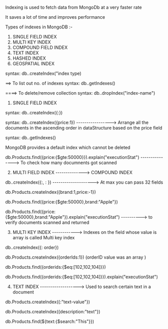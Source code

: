 Indexing is used to fetch data from MongoDb at a very faster rate 

It saves a lot of time and improves performance 

Types of indexes in MongoDB :-
1) SINGLE FIELD INDEX
2) MULTI KEY INDEX
3) COMPOUND FIELD INDEX
4) TEXT INDEX
5) HASHED INDEX
6) GEOSPATIAL INDEX

syntax: db.<collectionName>.createIndex("index type)



==> To list out no. of indexes
syntax: db.<collectionName>.getIndexes()

====> To delete/remove collection
syntax: db.<collectionName>.dropIndex("index-name")


1) SINGLE FIELD INDEX

syntax: db.<collectionName>.createIndex({<fieldName>:})

syntax: db.<collectionName>.createIndex({price:1}) -----------------> Arrange all the documents in the ascending order in dataStructure based on the price field 

syntax: db.<collectionName>.getIndexes()


MongoDB provides a default index which cannot be deleted

 db.Products.find({price:{$gte:50000}}).explain("executionStat") ---------------> To check how many documnents got scanned 


2) MULTI FIELD  INDEX --------------> COMPOUND INDEX

db.<collection-name>.createIndex({<field1>:<order>, <field2>:<order2> })   --------------------> At max you can pass 32 fields

db.Products.createIndex({brand:1,price:-1})


db.Products.find({price:{$gte:50000},brand:"Apple"})



db.Products.find({price:{$gte:50000},brand:"Apple"}).explain("executionStat")        ----------> to verify documents scanned and returned




3) MULTI KEY INDEX ------------> Indexes on the  field whose value is array is called Multi key index


db.<collection-name>.createIndex({<field name whose value is array>: order})


db.Products.createIndex({orderIds:1})               (orderID value was an array )


db.Products.find({orderids:{$eq:[102,102,104]}})     

db.Products.find({orderids:{$eq:[102,102,104]}}).explain("executionStat")     






4) TEXT INDEX -------------------> Used to search certain text in a document 


db.Products.createIndex({<field-name>:"text-value"})


db.Products.createIndex({description:"text"})

db.Products.find(${text:{$search:"This"}})

